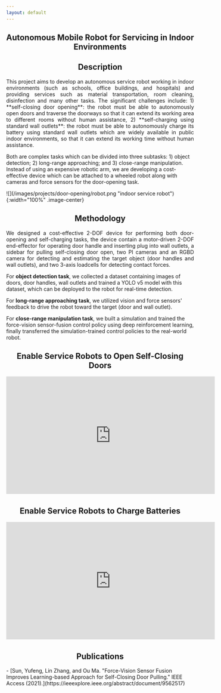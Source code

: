```yaml
---
layout: default
---
```

<h2 align="center"><b>Autonomous Mobile Robot for Servicing in Indoor Environments</b></h2>

<h2 align="center">Description</h2>
<p align="justify">
This project aims to develop an autonomous service robot working in indoor environments (such as schools, office buildings, and hospitals) and providing services such as material transportation, room cleaning, disinfection and many other tasks. The significant challenges include: 1) **self-closing door opening**: the robot must be able to autonomously open doors and traverse the doorways so that it can extend its working area to different rooms without human assistance, 2) **self-charging using standard wall outlets**: the robot must be able to autonomously charge its battery using standard wall outlets which are widely available in public indoor environments, so that it can extend its working time without human assistance.

Both are complex tasks which can be divided into three subtasks: 1) object detection; 2) long-range approaching; and 3) close-range manipulation. Instead of using an expensive robotic arm, we are developing a cost-effective device which can be attached to a wheeled robot along with cameras and force sensors for the door-opening task.
</p>
![](/images/projects/door-opening/robot.png "indoor service robot"){:width="100%" .image-center}

<h2 align="center">Methodology</h2>
<p align="justify">
We designed a cost-effective 2-DOF device for performing both door-opening and self-charging tasks, the device contain a motor-driven 2-DOF end-effector for operating door handle and inserting plug into wall outlets, a sidebar for pulling self-closing door open, two PI cameras and an RGBD camera for detecting and estimating the target object (door handles and wall outlets), and two 3-axis loadcells for detecting contact forces.

For **object detection task**, we collected a dataset containing images of doors, door handles, wall outlets and trained a YOLO v5 model with this dataset, which can be deployed to the robot for real-time detection.

For **long-range approaching task**, we utilized vision and force sensors' feedback to drive the robot toward the target (door and wall outlet).

For **close-range manipulation task**, we built a simulation and trained the force-vision sensor-fusion control policy using deep reinforcement learning, finally transferred the simulation-trained control policies to the real-world robot.  
</p>

<h2 align="center">Enable Service Robots to Open Self-Closing Doors</h2>
<p align="center">
<iframe width="560" height="315" src="https://www.youtube.com/embed/5CGG6vOeOh4?si=tQX7Etv7_HqbwECV" title="YouTube video player" frameborder="0" allow="accelerometer; autoplay; clipboard-write; encrypted-media; gyroscope; picture-in-picture; web-share" allowfullscreen></iframe>
</p>

<h2 align="center">Enable Service Robots to Charge Batteries</h2>
<p align="center">
<iframe width="560" height="315" src="https://www.youtube.com/embed/BhfFRvom3v4?si=rFktwZH5q7XEfs0q" title="YouTube video player" frameborder="0" allow="accelerometer; autoplay; clipboard-write; encrypted-media; gyroscope; picture-in-picture; web-share" allowfullscreen></iframe>
</p>

<h2 align="center">Publications</h2>
- [Sun, Yufeng, Lin Zhang, and Ou Ma. "Force-Vision Sensor Fusion Improves Learning-based Approach for Self-Closing Door Pulling." IEEE Access (2021).](https://ieeexplore.ieee.org/abstract/document/9562517)
